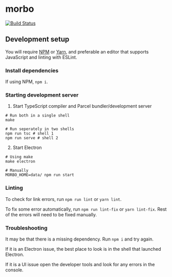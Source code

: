 # morbo

[![Build Status][build-badge-image]][build-link]


## Development setup

You will require [NPM][npm-link] or [Yarn][yarn-link], and preferable an editor that
supports JavaScript and linting with ESLint.

### Install dependencies
If using NPM, `npm i`.

### Starting development server
1. Start TypeScript compiler and Parcel bundler/development server
```
# Run both in a single shell
make

# Run seperately in two shells
npm run tsc # shell 1
npm run serve # shell 2
```

2. Start Electron
```
# Using make
make electron

# Manually
MORBO_HOME=data/ npm run start
```

### Linting
To check for link errors, run `npm run lint` or `yarn lint`.

To fix some error automatically, run `npm run lint-fix` or `yarn lint-fix`. Rest of the
errors will need to be fixed manually.

### Troubleshooting
It may be that there is a missing dependency. Run `npm i` and try again.

If it is an Electron issue, the best place to look is in the shell that launched Electron.

If it is a UI issue open the developer tools and look for any errors in the console.


[build-link]: https://api.travis-ci.org/BigBlockDataChain/morbo.svg?branch=master
[build-badge-image]: https://api.travis-ci.org/BigBlockDataChain/morbo.svg?branch=master

[npm-link]: https://www.npmjs.com/
[yarn-link]: https://yarnpkg.com/en/
